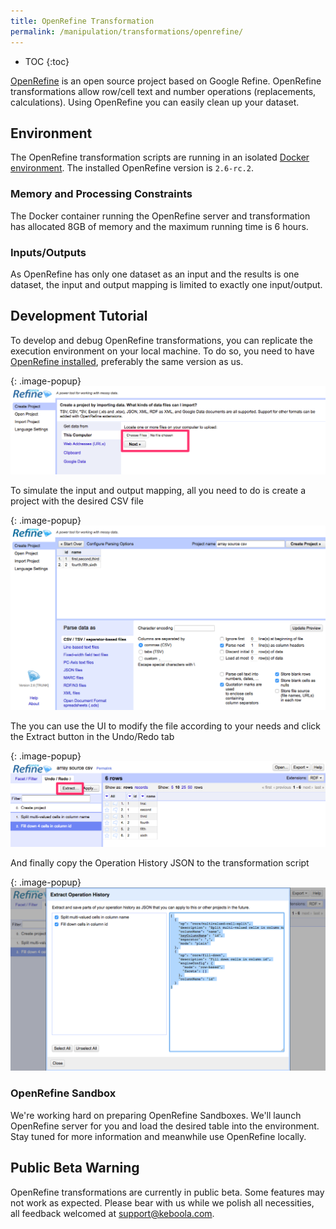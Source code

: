 ```yaml
---
title: OpenRefine Transformation
permalink: /manipulation/transformations/openrefine/
---
```


* TOC
{:toc}

[OpenRefine](http://openrefine.org/) is an open source project based on Google Refine. OpenRefine transformations allow row/cell text and number operations (replacements, calculations). Using OpenRefine you can easily clean up your dataset.

## Environment

The OpenRefine transformation scripts are running in an isolated [Docker environment](https://developers.keboola.com/overview/docker-bundle/). The installed OpenRefine version is `2.6-rc.2`.

### Memory and Processing Constraints

The Docker container running the OpenRefine server and transformation has allocated 8GB of memory and the maximum running time is 6 hours.

### Inputs/Outputs

As OpenRefine has only one dataset as an input and the results is one dataset, the input and output mapping is limited to exactly one input/output. 

## Development Tutorial

To develop and debug OpenRefine transformations, you can replicate the execution environment on your local machine.
To do so, you need to have  [OpenRefine installed](http://openrefine.org/download.html), preferably the same version as us.

{: .image-popup}
![Screenshot - OpenRefine Welcome Screen](/manipulation/transformations/openrefine/screen.png)


To simulate the input and output mapping, all you need to do is create a project with the desired CSV file

{: .image-popup}
![Screenshot - OpenRefine CSV Load](/manipulation/transformations/openrefine/loadcsv.png)

The you can use the UI to modify the file according to your needs and click the Extract button in the Undo/Redo tab 

{: .image-popup}
![Screenshot - OpenRefine Operation History](/manipulation/transformations/openrefine/operationhistory.png)

And finally copy the Operation History JSON to the transformation script

{: .image-popup}
![Screenshot - OpenRefine Extract Operation History](/manipulation/transformations/openrefine/operationhistoryextract.png)

### OpenRefine Sandbox

We're working hard on preparing OpenRefine Sandboxes. We'll launch OpenRefine server for you and load the desired table into the environment. Stay tuned for more information and meanwhile use OpenRefine locally.  

## Public Beta Warning

OpenRefine transformations are currently in public beta. Some features may not work as expected. Please bear with us while we polish all necessities, all feedback welcomed at [support@keboola.com](mailto:support@keboola.com). 

